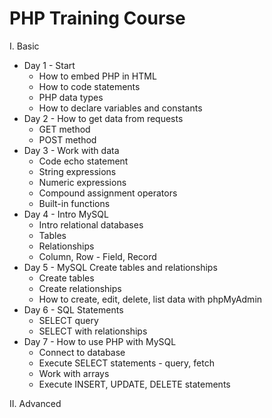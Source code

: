 # PHP Training Course

I. Basic
- Day 1 - Start
  - How to embed PHP in HTML
  - How to code statements
  - PHP data types
  - How to declare variables and constants
- Day 2 - How to get data from requests
  - GET method
  - POST method
- Day 3 - Work with data
  - Code echo statement
  - String expressions
  - Numeric expressions
  - Compound assignment operators
  - Built-in functions
- Day 4 - Intro MySQL
  - Intro relational databases
  - Tables
  - Relationships
  - Column, Row - Field, Record
- Day 5 - MySQL Create tables and relationships
  - Create tables
  - Create relationships
  - How to create, edit, delete, list data with phpMyAdmin
- Day 6 - SQL Statements
  - SELECT query
  - SELECT with relationships
- Day 7 - How to use PHP with MySQL
  - Connect to database
  - Execute SELECT statements - query, fetch
  - Work with arrays
  - Execute INSERT, UPDATE, DELETE statements

II. Advanced
